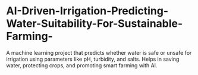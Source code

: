 # AI-Driven-Irrigation-Predicting-Water-Suitability-For-Sustainable-Farming-
A machine learning project that predicts whether water is safe or unsafe for irrigation using parameters like pH, turbidity, and  salts.  Helps in saving water, protecting crops, and promoting smart farming with Al.
